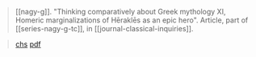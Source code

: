 > [[nagy-g]]. "Thinking comparatively about Greek mythology XI, Homeric marginalizations of Hēraklēs as an epic hero". Article, part of [[series-nagy-g-tc]], in [[journal-classical-inquiries]].

> [chs](https://classical-inquiries.chs.harvard.edu/thinking-comparatively-about-greek-mythology-xi-homeric-marginalizations-of-herakles-as-an-epic-hero/)
> [pdf](a/nagy-g-tc-11.pdf)